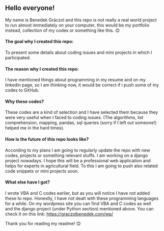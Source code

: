 ## Hello everyone!
My name is Benedek Gráczol and this repo is not really a real world project to run almost immediately on your computer, this would be my portfolio instead, collection of my codes or something like this. 😊

#### The goal why I created this repo:
To present some details about coding issues and mini projects in which I participated.
  
#### The reason why I created this repo:
I have mentioned things about programming in my resume and on my linkedin page, so I am thinking now, it would be correct if i push some of my codes to GitHub.

#### Why these codes?
These codes are a kind of selection and I have selected them because they were very useful when I faced to coding issues. 
(The algorithms, list comprehension, mapping, pandas, sql queries (sorry if I left out someone!) helped me in the hard times).

#### How is the future of this repo looks like?
According to my plans I am going to regularly update the repo with new codes, projects or something relevant stuffs.
I am working on a django project nowadays. I hope this will be a professional web application and helps for experts in agricultural field. 
To this I am going to push also related code snippets or mini projects soon.

#### What else have I got?
I wrote VBA and C codes earlier, but as you will notice I have not added these to repo. Honestly, I have not dealt with these programming languages for a while. On my wordpress site you can find VBA and C codes as well and the django project (under Python section) mentioned above. You can check it on this link: https://graczolbenedek.com/wp/ 
  
Thank you for reading my readme! 😊
